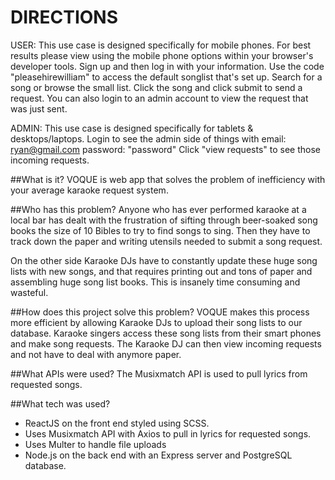 
# DIRECTIONS
USER: This use case is designed specifically for mobile phones. For best results please view using the mobile phone options within your browser's developer tools. Sign up and then log in with your information. Use the code "pleasehirewilliam" to access the default songlist that's set up. Search for a song or browse the small list. Click the song and click submit to send a request. You can also login to an admin account to view the request that was just sent.

ADMIN: This use case is designed specifically for tablets & desktops/laptops. Login to see the admin side of things with email: ryan@gmail.com  password: "password" Click "view requests" to see those incoming requests.


##What is it?
VOQUE is web app that solves the problem of inefficiency with your average karaoke request system.

##Who has this problem?
Anyone who has ever performed karaoke at a local bar has dealt with the frustration of sifting through beer-soaked song books the size of 10 Bibles to try to find songs to sing. Then they have to track down the paper and writing utensils needed to submit a song request.

On the other side Karaoke DJs have to constantly update these huge song lists with new songs, and that requires printing out and tons of paper and assembling huge song list books. This is insanely time consuming and wasteful.

##How does this project solve this problem?
VOQUE makes this process more efficient by allowing Karaoke DJs to upload their song lists to our database. Karaoke singers access these song lists from their smart phones and make song requests. The Karaoke DJ can then view incoming requests and not have to deal with anymore paper.

##What APIs were used?
The Musixmatch API is used to pull lyrics from requested songs.

##What tech was used?
- ReactJS on the front end styled using SCSS.
- Uses Musixmatch API with Axios to pull in lyrics for requested songs.
- Uses Multer to handle file uploads
- Node.js on the back end with an Express server and PostgreSQL database.
